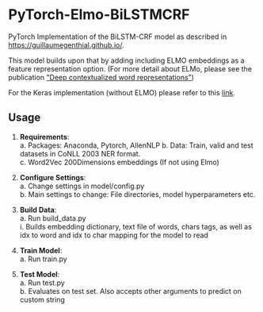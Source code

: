# PyTorch-Elmo-BiLSTMCRF

PyTorch Implementation of the BiLSTM-CRF model as described in https://guillaumegenthial.github.io/. 

This model builds upon that by adding including ELMO embeddings as a feature representation option. 
(For more detail about ELMo, please see the publication ["Deep contextualized word representations"](http://arxiv.org/abs/1802.05365))

For the Keras implementation (without ELMO) please refer to this [link](https://github.com/yongyuwen/sequence-tagging-ner).

## Usage
1.	**Requirements**:  
    a.	Packages: Anaconda, Pytorch, AllenNLP 
    b.	Data: Train, valid and test datasets in CoNLL 2003 NER format.  
    c.	Word2Vec 200Dimensions embeddings (If not using Elmo) 
    
2.	**Configure Settings**:  
    a.	Change settings in model/config.py  
    b.	Main settings to change: File directories, model hyperparameters etc.  
    
3.	**Build Data**:  
    a.	Run build_data.py  
        i.	Builds embedding dictionary, text file of words, chars tags, as well as idx to word and idx to char mapping for the model to read  
        
4.	**Train Model**:  
    a.	Run train.py  
    
5.	**Test Model**:  
    a.	Run test.py  
    b.	Evaluates on test set. Also accepts other arguments to predict on custom string
